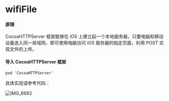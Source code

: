 # wifiFile

#### 原理

CocoaHTTPServer 框架能够在 iOS 上建立起一个本地服务器，只要电脑和移动设备连入同一局域网，即可使用电脑访问 iOS 服务器的指定页面，利用 POST 实现文件的上传。

#### 导入 CocoaHTTPServer 框架

```
pod 'CocoaHTTPServer'
```



具体实现请参考代码：



![IMG_6682](https://github.com/zhuxinleibandou/wifiFile/Wi-Fi传输文件/IMG_6682.PNG)